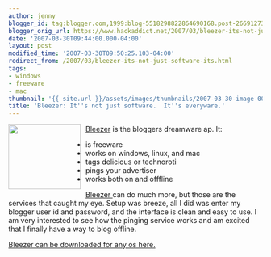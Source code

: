 ```yaml
---
author: jenny
blogger_id: tag:blogger.com,1999:blog-5518298822864690168.post-2669127323464539262
blogger_orig_url: https://www.hackaddict.net/2007/03/bleezer-its-not-just-software-its.html
date: '2007-03-30T09:44:00.000-04:00'
layout: post
modified_time: '2007-03-30T09:50:25.103-04:00'
redirect_from: /2007/03/bleezer-its-not-just-software-its.html
tags:
- windows
- freeware
- mac
thumbnail: '{{ site.url }}/assets/images/thumbnails/2007-03-30-image-0000.png'
title: 'Bleezer: It''s not just software.  It''s everyware.'
---
```


<img alt="" border="0" id="BLOGGER_PHOTO_ID_5047714298575018690" src="{{ site.url }}/assets/images/posts/2007-03-30-image-0000.png" style="margin: 0pt 10px 10px 0pt; float: left;  width: 143px; height: 128px;"/>

<a href="http://www.larryborsato.com/bleezer/">Bleezer</a> is the bloggers dreamware ap.  It:

 

<ul> 
<li> is freeware

 </li>
 
<li>works on windows, linux, and mac </li>
 
<li>tags delicious or technoroti </li>
 
<li>pings your advertiser </li>
 
<li>works both on and offfline </li>
</ul><a href="http://www.larryborsato.com/bleezer/">Bleezer </a>can do much more, but those are the services that caught my eye. Setup was breeze, all I did was enter my blogger user id and password, and the interface is clean and easy to use.  I am very interested to see how the pinging service works and am excited that I finally have a way to blog offline.



<a href="http://www.larryborsato.com/bleezer/">Bleezer can be downloaded for any os here.</a>